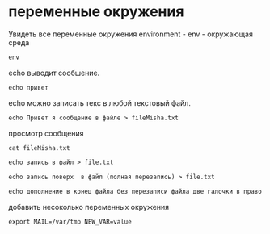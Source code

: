 # переменные окружения
Увидеть все переменные окружения
environment - env - окружающая среда

```dtd
env
```

echo выводит сообшение.
```dtd
echo привет
```
echo можно записать текс в любой текстовый файл.
```dtd
echo Привет я сообщение в файле > fileMisha.txt
```
просмотр сообщения
```dtd
cat fileMisha.txt 
```

```dtd
echo запись в файл > file.txt
```
```dtd
echo запись поверх  в файл (полная перезапись) > file.txt
```
```dtd
echo дополнение в конец файла без перезаписи файла две галочки в право >> file.txt
```
добавить несоколько переменных окружения
```dtd
export MAIL=/var/tmp NEW_VAR=value
```
